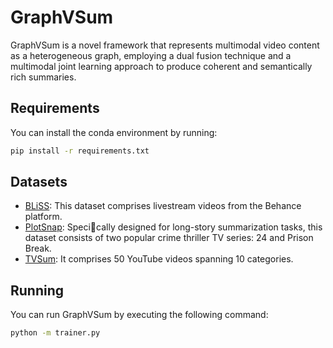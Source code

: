 # GraphVSum

GraphVSum is a novel framework that represents multimodal video content as a heterogeneous graph, employing a dual fusion technique and a multimodal joint learning approach to produce coherent and semantically rich summaries.

## Requirements

You can install the conda environment by running:

```bash
pip install -r requirements.txt
```

## Datasets

- [BLiSS](https://drive.google.com/drive/folders/1rqXEIelRzq4mb7NaBk3GXxh7jlfP_Snm): This dataset comprises livestream videos from the Behance platform.
- [PlotSnap](https://github.com/katha-ai/RecapStorySumm-CVPR2024): Specically designed for long-story summarization tasks, this dataset consists of two popular crime thriller TV series: 24 and Prison Break.
- [TVSum](https://drive.google.com/drive/folders/1rqXEIelRzq4mb7NaBk3GXxh7jlfP_Snm): It comprises 50 YouTube videos spanning 10 categories.

## Running

You can run GraphVSum by executing the following command:

```bash
python -m trainer.py
